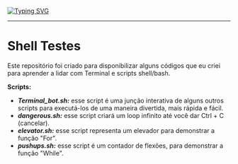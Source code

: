 [![Typing SVG](https://readme-typing-svg.herokuapp.com?font=Orbitron&weight=500&size=17&pause=1000&color=000000&background=99FFA5&center=true&vCenter=true&width=1000&height=100&lines=Shell;Testes;Bash+Script;Terminal+Bot)](https://git.io/typing-svg)

---

# Shell Testes
Este repositório foi criado para disponibilizar alguns códigos que eu criei para aprender a lidar com Terminal e scripts shell/bash.

**Scripts:**

- **_Terminal_bot.sh:_** esse script é uma junção interativa de alguns outros scripts para executá-los de uma maneira divertida, mais rápida e fácil.
- **_dangerous.sh:_** esse script criará um loop infinito até você dar Ctrl + C (cancelar).
- **_elevator.sh:_** esse script representa um elevador para demonstrar a função "For".
- **_pushups.sh:_** esse script é um contador de flexões, para demonstrar a função "While".
